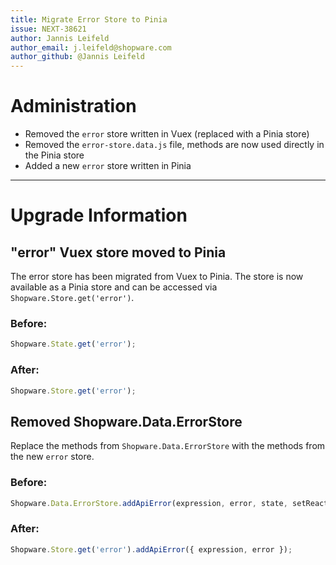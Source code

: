 ```yaml
---
title: Migrate Error Store to Pinia
issue: NEXT-38621
author: Jannis Leifeld
author_email: j.leifeld@shopware.com
author_github: @Jannis Leifeld
---
```

# Administration
* Removed the `error` store written in Vuex (replaced with a Pinia store)
* Removed the `error-store.data.js` file, methods are now used directly in the Pinia store
* Added a new `error` store written in Pinia
___
# Upgrade Information
## "error" Vuex store moved to Pinia

The error store has been migrated from Vuex to Pinia. The store is now available as a Pinia store and can be accessed via `Shopware.Store.get('error')`.

### Before:
```js
Shopware.State.get('error');
```

### After:
```js
Shopware.Store.get('error');
```

## Removed Shopware.Data.ErrorStore

Replace the methods from `Shopware.Data.ErrorStore` with the methods from the new `error` store.

### Before:
```js
Shopware.Data.ErrorStore.addApiError(expression, error, state, setReactive);
```

### After:
```js
Shopware.Store.get('error').addApiError({ expression, error });
```
